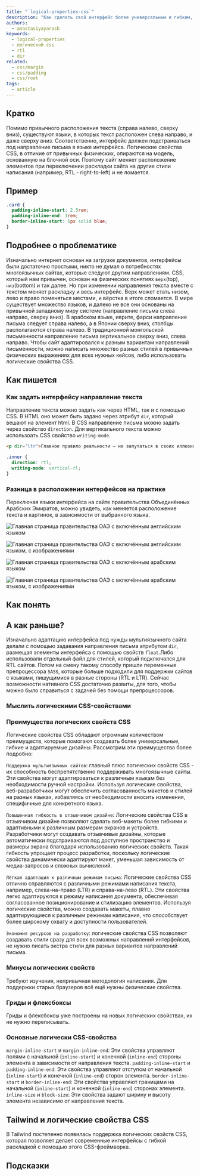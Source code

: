 ```yaml
---
title: "`logical-properties-css`"
description: "Как сделать свой интерфейс более универсальным и гибким, который адаптируется к любым обстоятельствам."
authors:
  - anastasiyayarosh
keywords:
  - logical-properties
  - логический css
  - rtl
  - dir
related:
  - css/margin
  - css/padding
  - css/root
tags:
  - article
---
```


## Кратко
Помимо привычного расположения текста (справа налево, сверху вниз), существуют языки, в которых текст расположен слева направо, и даже сверху вниз. Соответственно, интерфейс должен подстраиваться под направление письма в языке интерфейса. Логические свойства CSS, в отличие от привычных физических, опираются на модель, основанную на блочной оси. Поэтому сайт меняет расположение элементов при переключении раскладки сайта на другие стили написания (например, RTL - right-to-left) и не ломается.

## Пример
```css
.card {
  padding-inline-start: 2.5rem;
  padding-inline-end: 1rem;
  border-inline-start: 6px solid blue;
}
```

## Подробнее о проблематике

Изначально интернет основан на загрузке документов, интерфейсы были достаточно простыми, никто не думал о потребностях многоязычных сайтах, которые следуют другим направлениям. CSS, который нам привычен, основан на физических понятиях `верх`(top), `низ`(bottom) и так далее. Но при изменении направления текста вместе с текстом меняет раскладку и весь интерфейс. Верх может стать низом, лево и право поменяться местами, и вёрстка в итоге сломается. В мире существует множество языков, и далеко не все они основаны на привычной западному миру системе (направление письма слева направо, сверху вниз). В арабском языке, иврите, фарси направление письма следует справа налево, а в Японии сверху вниз, столбцы располагаются справа налево. В традиционной монгольской письменности направление письма вертикальное сверху вниз, слева направо. Чтобы сайт адаптировался к разным вариантам направлений письменности, можно написать множество разных стилей в привычных физических выражениях для всех нужных кейсов, либо использовать логические свойства CSS.


## Как пишется

### Как задать интерфейсу направление текста

Направление текста можно задать как через HTML, так и с помощью CSS. В HTML оно может быть задано через атрибут `dir`, который вешают на элемент html. В CSS направление письма можно задать через свойство `direction`. Для вертикального текста можно использоать CSS свойство `writing-mode`.

```html
<p dir="ltr">Главное правило реальности — не запутаться в своих иллюзиях.</p>
```

```css
.inner {
  direction: rtl;
  writing-mode: vertical-rl;
}
```

### Разница в расположении интерфейсов на практике
Переключая языки интерфейса на сайте правительства Объединённых Арабских Эмиратов, можно увидеть, как меняется расположение текста и картинок, в зависимости от выбранного языка.

![Главная страница правительства ОАЭ с включённым английским языком](images/uae_main_eng.png)

![Главная страница правительства ОАЭ с включённым английским языком, с изображениями](images/uae_main_eng_images.png)

![Главная страница правительства ОАЭ с включённым арабским языком](images/uae_main_arab.png)

![Главная страница правительства ОАЭ с включённым арабским языком, с изображениями](images/uae_main_arab_images.png)

## Как понять

## А как раньше?

Изначально адаптацию интерфейса под нужды мультиязычного сайта делали с помощью задавания направления письма атрибутом `dir`, размещая элементы интерфейса с помощью свойств `float`.Либо использовали отдельный файл для стилей, который подключался для RTL сайтов. Потом на смену такому способу пришли переменные препроцессора `SASS`, которые больше подходили для поддержки сайтов с языками, пишущимися в разные стороны (RTL и LTR). Сейчас возможности нативного CSS достаточно развиты, для того, чтобы можно было справиться с задачей без помощи препроцессоров.

### Мыслить логическими CSS-свойствами

### Преимущества логических свойств CSS
Логические свойства CSS обладают огромным количеством преимуществ, которые помогают создавать более универсальные, гибкие и адаптируемые дизайны. Рассмотрим эти преимущества более подробно:

`Поддержка мультиязычных сайтов`: главный плюс логических свойств CSS - их способность беспрепятственно поддерживать многоязычные сайты. Эти свойства могут адаптироваться к различным языкам без необходимости ручной настройки. Используя логические свойства, веб-разработчики могут обеспечить согласованность макетов и стилей на разных языках, избавляясь от необходимости вносить изменения, специфичные для конкретного языка.

`Повышенная гибкость в отзывчивом дизайне`: Логические свойства CSS в отзывчивом дизайне позволяют сделать веб-макеты более гибкими и адаптивными к различным размерам экранов и устройств. Разработчики могут создавать отзывчивые дизайны, которые автоматически подстраиваются под доступное пространство и размеры экрана благодаря использованию логических свойств. Такая гибкость упрощает процесс разработки, поскольку логические свойства динамически адаптируют макет, уменьшая зависимость от медиа-запросов и сложных вычислений.

`Лёгкая адаптация к различным режимам письма`: Логические свойства CSS отлично справляются с различными режимами написания текста, например, слева-на-право (LTR) и справа-на-лево (RTL). Эти свойства легко адаптируются к режиму написания документа, обеспечивая согласованное позиционирование и стилизацию элементов. Используя логические свойства, можно создавать макеты, плавно адаптирующиеся к различным режимам написания, что способствует более широкому охвату и доступности пользователей.

`Экономия ресурсов на разработку`: логические свойства CSS позволяют создавать стили сразу для всех возможных направлений интерфейсов, не нужно писать экстра стили для разных вариантов направлений письма.

### Минусы логических свойств

Требуют изучения, непривычная методология написания.
Для поддержки старых браузеров всё ещё нужны физические свойства.

### Гриды и флексбоксы

Гриды и флексбоксы уже построены на новых логических свойствах, их не нужно переписывать.

### Основные логически CSS-свойства

`margin-inline-start` и `margin-inline-end`: Эти свойства управляют полями с начальной (`inline-start`) и конечной (`inline-end`) стороны элемента в зависимости от направления текста.
`padding-inline-start` и `padding-inline-end`: Эти свойства управляют отступом от начальной (`inline-start`) и конечной (`inline-end`) сторон элемента.
`border-inline-start` и `border-inline-end`: Эти свойства управляют границами на начальной (`inline-start`) и конечной (`inline-end`) сторонах элемента.
`inline-size` и `block-size`: Эти свойства задают ширину и высоту элемента независимо от направления текста.

## Tailwind и логические свойства CSS

В Tailwind постепенно появилась поддержка логических свойств CSS, которая позволяет делает современные интерфейсы с гибкой раскладкой с помощью этого CSS-фреймворка.

## Подсказки


